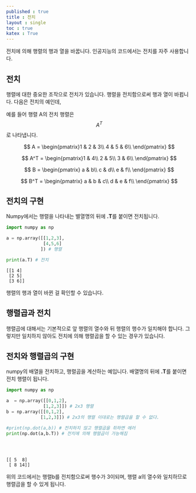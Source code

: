 ```yaml
---
published : true 
title : 전치  
layout : single 
toc : true 
katex : True 
---
```

전치에 의해 행렬의 행과 열을 바꿉니다. 인공지능의 코드에서는 전치를 자주 사용합니다.

## 전치

행렬에 대한 중요한 조작으로 전치가 있습니다. 행렬을 전치함으로써 행과 열이 바뀝니다. 다음은 전치의 예인데, 

예를 들어 행렬 A의 전치 행렬은 $$A^T$$ 로 나타냅니다.

$$
A = \begin{pmatrix}1 & 2 & 3\\
4 & 5 & 6\\ 
\end{pmatrix}
$$

$$
A^T = \begin{pmatrix}1 & 4\\
2 & 5\\
3 & 6\\
\end{pmatrix}
$$


$$
B = \begin{pmatrix}
a & b\\
c & d\\
e & f\\
\end{pmatrix}
$$

$$
B^T = \begin{pmatrix}
a & b & c\\
d & e & f\\ 
\end{pmatrix}
$$

## 전치의 구현

Numpy에서는 행렬을 나타내는 밸열명의 뒤에 **.T**를 붙이면 전치됩니다.



```python
import numpy as np

a = np.array([[1,2,3],
              [4,5,6]
             ]) # 행렬

print(a.T) # 전치
```

    [[1 4]
     [2 5]
     [3 6]]


행렬의 행과 열이 바뀐 걸 확인할 수 있습니다.

## 행렬곱과 전치

행렬곱에 대해서는 기본적으로 앞 행렬의 열수와 뒤 행렬의 행수가 일치해야 합니다. 
그렇지만 일치하지 않아도 전치에 의해 행렬곱을 할 수 있는 경우가 있습니다.


## 전치와 행렬곱의 구현

numpy의 배열을 전치하고, 행렬곱을 계산하는 예입니다. 배열명의 뒤에 **.T**를 붙이면 전치 행렬이 됩니다.



```python
import numpy as np

a  = np.array([[0,1,2],
              [1,2,3]]) # 2x3 행렬
b = np.array([[0,1,2],
             [1,2,3]]) # 2x3의 행렬 이대로는 행렬곱을 할 수 없다.

#print(np.dot(a,b)) # 전치하지 않고 행렬곱을 취하면 에러
print(np.dot(a,b.T)) # 전치에 의해 행렬곱이 가능해짐


    
```

    [[ 5  8]
     [ 8 14]]


위의 코드에서는 행렬b를 전치함으로써 행수가 3이되며, 행렬 a의 열수와 일치하므로 행렬곱을 할 수 있게 됩니다.
